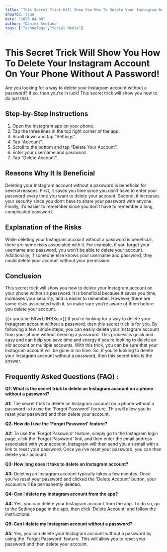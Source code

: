 ```yaml
---
title: "This Secret Trick Will Show You How To Delete Your Instagram Account On Your Phone Without A Password!"
ShowToc: true 
date: "2023-04-09"
author: "Daniel Smetana" 
tags: ["Technology","Social Media"]
---
```

# This Secret Trick Will Show You How To Delete Your Instagram Account On Your Phone Without A Password!

Are you looking for a way to delete your Instagram account without a password? If so, then you’re in luck! This secret trick will show you how to do just that.

## Step-by-Step Instructions

1. Open the Instagram app on your phone.
2. Tap the three lines in the top right corner of the app.
3. Scroll down and tap “Settings”.
4. Tap “Account”.
5. Scroll to the bottom and tap “Delete Your Account”.
6. Enter your username and password.
7. Tap “Delete Account”.

## Reasons Why It Is Beneficial

Deleting your Instagram account without a password is beneficial for several reasons. First, it saves you time since you don’t have to enter your password every time you want to delete your account. Second, it increases your security since you don’t have to share your password with anyone. Finally, it’s easier to remember since you don’t have to remember a long, complicated password.

## Explanation of the Risks

While deleting your Instagram account without a password is beneficial, there are some risks associated with it. For example, if you forget your username and password, you won’t be able to delete your account. Additionally, if someone else knows your username and password, they could delete your account without your permission.

## Conclusion

This secret trick will show you how to delete your Instagram account on your phone without a password. It is beneficial because it saves you time, increases your security, and is easier to remember. However, there are some risks associated with it, so make sure you’re aware of them before you delete your account.

{{< youtube BlfwrL0HBXg >}} 
If you’re looking for a way to delete your Instagram account without a password, then this secret trick is for you. By following a few simple steps, you can easily delete your Instagram account from your phone without needing a password. This process is quick and easy and can help you save time and energy if you’re looking to delete an old account or multiple accounts. With this trick, you can be sure that your Instagram account will be gone in no time. So, if you’re looking to delete your Instagram account without a password, then this secret trick is the answer.

## Frequently Asked Questions (FAQ) :
**Q1: What is the secret trick to delete an Instagram account on a phone without a password?**

**A1:** The secret trick to delete an Instagram account on a phone without a password is to use the 'Forgot Password' feature. This will allow you to reset your password and then delete your account.

**Q2: How do I use the 'Forgot Password' feature?**

**A2:** To use the 'Forgot Password' feature, simply go to the Instagram login page, click the 'Forgot Password' link, and then enter the email address associated with your account. Instagram will then send you an email with a link to reset your password. Once you've reset your password, you can then delete your account.

**Q3: How long does it take to delete an Instagram account?**

**A3:** Deleting an Instagram account typically takes a few minutes. Once you've reset your password and clicked the 'Delete Account' button, your account will be permanently deleted.

**Q4: Can I delete my Instagram account from the app?**

**A4:** Yes, you can delete your Instagram account from the app. To do so, go to the Settings page in the app, then click 'Delete Account' and follow the instructions.

**Q5: Can I delete my Instagram account without a password?**

**A5:** Yes, you can delete your Instagram account without a password by using the 'Forgot Password' feature. This will allow you to reset your password and then delete your account.


